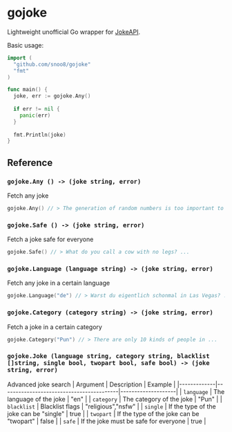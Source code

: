 # gojoke
Lightweight unofficial Go wrapper for [JokeAPI](https://v2.jokeapi.dev/).

Basic usage:
```go
import (
  "github.com/snoo8/gojoke"
  "fmt"
)

func main() {
  joke, err := gojoke.Any()
  
  if err != nil {
    panic(err)
  }
  
  fmt.Println(joke)
}
```

## Reference
### `gojoke.Any () -> (joke string, error)`
Fetch any joke
```go
gojoke.Any() // > The generation of random numbers is too important to be left to chance.
```

### `gojoke.Safe () -> (joke string, error)`
Fetch a joke safe for everyone
```go
gojoke.Safe() // > What do you call a cow with no legs? ...
```

### `gojoke.Language (language string) -> (joke string, error)`
Fetch any joke in a certain language
```go
gojoke.Language("de") // > Warst du eigentlich schonmal in Las Vegas? ...
```

### `gojoke.Category (category string) -> (joke string, error)`
Fetch a joke in a certain category
```go
gojoke.Category("Pun") // > There are only 10 kinds of people in ...
```

### `gojoke.Joke (language string, category string, blacklist []string, single bool, twopart bool, safe bool) -> (joke string, error)`
Advanced joke search
| Argument    | Description                              | Example            |
|-------------|------------------------------------------|--------------------|
| `language`  | The language of the joke                 | "en"               |
| `category`  | The category of the joke                 | "Pun"              |
| `blacklist` | Blacklist flags                          | "religious","nsfw" |
| `single`    | If the type of the joke can be "single"  | true               |
| `twopart`   | If the type of the joke can be "twopart" | false              |
| `safe`      | If the joke must be safe for everyone    | true               |

